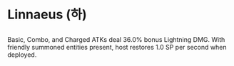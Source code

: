# Linnaeus (하)

##

Basic, Combo, and Charged ATKs deal 36.0% bonus Lightning DMG. With friendly summoned entities present, host restores 1.0 SP per second when deployed.
